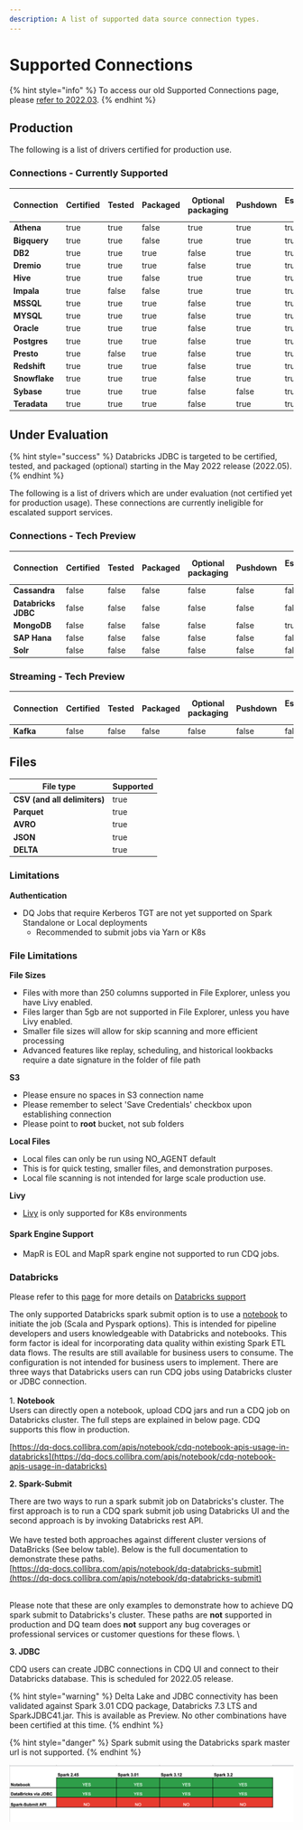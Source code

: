 ```yaml
---
description: A list of supported data source connection types.
---
```


# Supported Connections

{% hint style="info" %}
To access our old Supported Connections page, please [refer to 2022.03](https://dq-docs.collibra.com/v/2022.03/connecting-to-dbs-in-owl-web/supported-drivers).
{% endhint %}

## Production

The following is a list of drivers certified for production use.

### Connections - Currently Supported

<table><thead><tr><th>Connection</th><th data-type="checkbox">Certified</th><th data-type="checkbox">Tested</th><th data-type="checkbox">Packaged</th><th data-type="checkbox">Optional packaging</th><th data-type="checkbox">Pushdown</th><th data-type="checkbox">Estimate job</th><th data-type="checkbox">Filtergram</th><th data-type="checkbox">Analyze data</th><th data-type="checkbox">Schedule</th><th data-type="checkbox">Spark agent</th><th data-type="checkbox">Yarn agent</th><th data-type="checkbox">Parallel JDBC</th><th data-type="checkbox">Session state</th><th data-type="checkbox">Kerberos password</th><th data-type="checkbox">Kerberos password manager</th><th data-type="checkbox">Kerberos keytab</th><th data-type="checkbox">Kerberos TGT</th><th data-type="checkbox">Standalone (non-Livy)</th></tr></thead><tbody><tr><td><strong>Athena</strong></td><td>true</td><td>true</td><td>false</td><td>true</td><td>true</td><td>true</td><td>true</td><td>true</td><td>true</td><td>true</td><td>true</td><td>true</td><td>false</td><td>false</td><td>false</td><td>false</td><td>false</td><td>true</td></tr><tr><td><strong>Bigquery</strong></td><td>true</td><td>true</td><td>false</td><td>true</td><td>true</td><td>true</td><td>true</td><td>true</td><td>true</td><td>true</td><td>true</td><td>true</td><td>false</td><td>false</td><td>false</td><td>false</td><td>false</td><td>true</td></tr><tr><td><strong>DB2</strong></td><td>true</td><td>true</td><td>true</td><td>false</td><td>true</td><td>true</td><td>true</td><td>true</td><td>true</td><td>true</td><td>true</td><td>true</td><td>false</td><td>false</td><td>false</td><td>false</td><td>false</td><td>true</td></tr><tr><td><strong>Dremio</strong></td><td>true</td><td>true</td><td>true</td><td>false</td><td>true</td><td>true</td><td>true</td><td>true</td><td>true</td><td>true</td><td>true</td><td>true</td><td>false</td><td>false</td><td>false</td><td>false</td><td>false</td><td>true</td></tr><tr><td><strong>Hive</strong></td><td>true</td><td>true</td><td>false</td><td>true</td><td>true</td><td>true</td><td>true</td><td>true</td><td>true</td><td>true</td><td>true</td><td>true</td><td>false</td><td>true</td><td>true</td><td>true</td><td>true</td><td>true</td></tr><tr><td><strong>Impala</strong></td><td>true</td><td>false</td><td>false</td><td>true</td><td>true</td><td>true</td><td>true</td><td>true</td><td>true</td><td>true</td><td>true</td><td>true</td><td>false</td><td>true</td><td>true</td><td>true</td><td>true</td><td>true</td></tr><tr><td><strong>MSSQL</strong></td><td>true</td><td>true</td><td>true</td><td>false</td><td>true</td><td>true</td><td>true</td><td>true</td><td>true</td><td>true</td><td>true</td><td>true</td><td>false</td><td>false</td><td>false</td><td>false</td><td>false</td><td>true</td></tr><tr><td><strong>MYSQL</strong></td><td>true</td><td>true</td><td>true</td><td>false</td><td>true</td><td>true</td><td>true</td><td>true</td><td>true</td><td>true</td><td>true</td><td>true</td><td>false</td><td>false</td><td>false</td><td>false</td><td>false</td><td>true</td></tr><tr><td><strong>Oracle</strong></td><td>true</td><td>true</td><td>true</td><td>false</td><td>true</td><td>true</td><td>true</td><td>true</td><td>true</td><td>true</td><td>true</td><td>true</td><td>false</td><td>false</td><td>false</td><td>false</td><td>false</td><td>true</td></tr><tr><td><strong>Postgres</strong></td><td>true</td><td>true</td><td>true</td><td>false</td><td>true</td><td>true</td><td>true</td><td>true</td><td>true</td><td>true</td><td>true</td><td>true</td><td>false</td><td>false</td><td>false</td><td>false</td><td>false</td><td>true</td></tr><tr><td><strong>Presto</strong></td><td>true</td><td>false</td><td>true</td><td>false</td><td>true</td><td>true</td><td>true</td><td>true</td><td>true</td><td>true</td><td>true</td><td>true</td><td>false</td><td>false</td><td>false</td><td>false</td><td>false</td><td>true</td></tr><tr><td><strong>Redshift</strong></td><td>true</td><td>true</td><td>true</td><td>false</td><td>true</td><td>true</td><td>true</td><td>true</td><td>true</td><td>true</td><td>true</td><td>true</td><td>false</td><td>false</td><td>false</td><td>false</td><td>false</td><td>true</td></tr><tr><td><strong>Snowflake</strong></td><td>true</td><td>true</td><td>true</td><td>false</td><td>true</td><td>true</td><td>true</td><td>true</td><td>true</td><td>true</td><td>true</td><td>true</td><td>false</td><td>false</td><td>false</td><td>false</td><td>false</td><td>true</td></tr><tr><td><strong>Sybase</strong></td><td>true</td><td>true</td><td>true</td><td>false</td><td>false</td><td>true</td><td>true</td><td>true</td><td>true</td><td>true</td><td>true</td><td>false</td><td>false</td><td>false</td><td>false</td><td>false</td><td>false</td><td>true</td></tr><tr><td><strong>Teradata</strong></td><td>true</td><td>true</td><td>true</td><td>false</td><td>true</td><td>true</td><td>true</td><td>true</td><td>true</td><td>true</td><td>true</td><td>true</td><td>false</td><td>false</td><td>false</td><td>false</td><td>false</td><td>true</td></tr></tbody></table>

## Under Evaluation

{% hint style="success" %}
Databricks JDBC is targeted to be certified, tested, and packaged (optional) starting in the May 2022 release (2022.05).
{% endhint %}

The following is a list of drivers which are under evaluation (not certified yet for production usage). These connections are currently ineligible for escalated support services.&#x20;

### Connections - Tech Preview

<table><thead><tr><th>Connection</th><th data-type="checkbox">Certified</th><th data-type="checkbox">Tested</th><th data-type="checkbox">Packaged</th><th data-type="checkbox">Optional packaging</th><th data-type="checkbox">Pushdown</th><th data-type="checkbox">Estimate job</th><th data-type="checkbox">Filtergram</th><th data-type="checkbox">Analyze data</th><th data-type="checkbox">Schedule</th><th data-type="checkbox">Spark agent</th><th data-type="checkbox">Yarn agent</th><th data-type="checkbox">Parallel JDBC</th><th data-type="checkbox">Session state</th><th data-type="checkbox">Kerberos state</th><th data-type="checkbox">Kerberos password manager</th><th data-type="checkbox">Kerberos keytab</th><th data-type="checkbox">Kerberos TGT</th><th data-type="checkbox">Standalone (non-Livy)</th></tr></thead><tbody><tr><td><strong>Cassandra</strong></td><td>false</td><td>false</td><td>false</td><td>false</td><td>false</td><td>false</td><td>false</td><td>false</td><td>false</td><td>false</td><td>false</td><td>false</td><td>false</td><td>false</td><td>false</td><td>false</td><td>false</td><td>false</td></tr><tr><td><strong>Databricks JDBC</strong> </td><td>false</td><td>false</td><td>false</td><td>false</td><td>false</td><td>false</td><td>false</td><td>false</td><td>false</td><td>false</td><td>false</td><td>false</td><td>false</td><td>false</td><td>false</td><td>false</td><td>false</td><td>false</td></tr><tr><td><strong>MongoDB</strong></td><td>false</td><td>false</td><td>false</td><td>false</td><td>false</td><td>true</td><td>false</td><td>true</td><td>true</td><td>true</td><td>true</td><td>false</td><td>false</td><td>false</td><td>false</td><td>false</td><td>false</td><td>true</td></tr><tr><td><strong>SAP Hana</strong></td><td>false</td><td>false</td><td>false</td><td>false</td><td>false</td><td>false</td><td>false</td><td>false</td><td>false</td><td>false</td><td>false</td><td>false</td><td>false</td><td>false</td><td>false</td><td>false</td><td>false</td><td>false</td></tr><tr><td><strong>Solr</strong></td><td>false</td><td>false</td><td>false</td><td>false</td><td>false</td><td>false</td><td>false</td><td>false</td><td>false</td><td>false</td><td>false</td><td>false</td><td>false</td><td>false</td><td>false</td><td>false</td><td>false</td><td>false</td></tr></tbody></table>

### Streaming - Tech Preview

<table><thead><tr><th>Connection</th><th data-type="checkbox">Certified</th><th data-type="checkbox">Tested</th><th data-type="checkbox">Packaged</th><th data-type="checkbox">Optional packaging</th><th data-type="checkbox">Pushdown</th><th data-type="checkbox">Estimate job</th><th data-type="checkbox">Filtergram</th><th data-type="checkbox">Analyze data</th><th data-type="checkbox">Schedule</th><th data-type="checkbox">Spark agent</th><th data-type="checkbox">Yarn agent</th><th data-type="checkbox">Parallel JDBC</th><th data-type="checkbox">Session state</th><th data-type="checkbox">Kerberos password</th><th data-type="checkbox">Kerberos password manager</th><th data-type="checkbox">Kerberos TGT</th><th data-type="checkbox">CRDB metastore</th><th data-type="checkbox">Standalone (non-Livy)</th></tr></thead><tbody><tr><td><strong>Kafka</strong></td><td>false</td><td>false</td><td>false</td><td>false</td><td>false</td><td>false</td><td>false</td><td>false</td><td>false</td><td>false</td><td>false</td><td>false</td><td>false</td><td>false</td><td>false</td><td>false</td><td>false</td><td>false</td></tr></tbody></table>

## Files

<table><thead><tr><th>File type</th><th data-type="checkbox">Supported</th></tr></thead><tbody><tr><td><strong>CSV (and all delimiters)</strong></td><td>true</td></tr><tr><td><strong>Parquet</strong></td><td>true</td></tr><tr><td><strong>AVRO</strong></td><td>true</td></tr><tr><td><strong>JSON</strong></td><td>true</td></tr><tr><td><strong>DELTA</strong></td><td>true</td></tr></tbody></table>

### **Limitations**

**Authentication**

* DQ Jobs that require Kerberos TGT are not yet supported on Spark Standalone or Local deployments
  * Recommended to submit jobs via Yarn or K8s

### **File Limitations**

**File Sizes**

* Files with more than 250 columns supported in File Explorer, unless you have Livy enabled.
* Files larger than 5gb are not supported in File Explorer, unless you have Livy enabled.&#x20;
* Smaller file sizes will allow for skip scanning and more efficient processing
* Advanced features like replay, scheduling, and historical lookbacks require a date signature in the folder of file path

**S3**

* Please ensure no spaces in S3 connection name
* Please remember to select 'Save Credentials' checkbox upon establishing connection
* Please point to **root** bucket, not sub folders

**Local Files**

* Local files can only be run using NO\_AGENT default
* This is for quick testing, smaller files, and demonstration purposes.&#x20;
* Local file scanning is not intended for large scale production use.

**Livy**

* [Livy](https://dq-docs.collibra.com/apis/rest-apis/livy) is only supported for K8s environments

#### Spark Engine Support

* MapR is EOL and MapR spark engine not supported to run CDQ jobs.

### Databricks

Please refer to this [page](https://dq-docs.collibra.com/connecting-to-dbs-in-owl-web/supported-drivers/connectivity-to-databricks) for more details on [Databricks support](https://dq-docs.collibra.com/connecting-to-dbs-in-owl-web/supported-drivers/connectivity-to-databricks)

The only supported Databricks spark submit option is to use a [notebook](../../apis-1/notebook/data-quality-pipelines/aws-databricks-dq-pipeline.md) to initiate the job (Scala and Pyspark options).  This is intended for pipeline developers and users knowledgeable with Databricks and notebooks.  This form factor is ideal for incorporating data quality within existing Spark ETL data flows.  The results are still available for business users to consume.  The configuration is not intended for business users to implement. There are three ways that Databricks users can run CDQ jobs using Databricks cluster or JDBC connection.\
\
1\. **Notebook**\
Users can directly open a notebook, upload CDQ jars and run a CDQ job on Databricks cluster. The full steps are explained in below page. CDQ supports this flow in production.&#x20;

[https://dq-docs.collibra.com/apis/notebook/cdq-notebook-apis-usage-in-databricks](https://dq-docs.collibra.com/apis/notebook/cdq-notebook-apis-usage-in-databricks)

**2. Spark-Submit**

There are two ways to run a spark submit job on Databricks's cluster. The first approach is to run a CDQ spark submit job using Databricks UI and the second approach is by invoking Databricks rest API.\
\
We have tested  both approaches against different cluster versions of DataBricks (See below table). Below is the full documentation to demonstrate these paths.\
[https://dq-docs.collibra.com/apis/notebook/dq-databricks-submit](https://dq-docs.collibra.com/apis/notebook/dq-databricks-submit)

\
Please note that these are only examples to demonstrate how to achieve DQ spark submit to Databricks's cluster. These paths are **not** supported in production and DQ team does **not** support any bug coverages or professional services or customer questions for these flows. \


**3. JDBC**

CDQ users can create JDBC connections in CDQ UI and connect to their Databricks database. This is scheduled for 2022.05 release.

{% hint style="warning" %}
Delta Lake and JDBC connectivity has been validated against Spark 3.01 CDQ package, Databricks 7.3 LTS and SparkJDBC41.jar.  This is available as Preview.  No other combinations have been certified at this time.
{% endhint %}

{% hint style="danger" %}
Spark submit using the Databricks spark master url is not supported.&#x20;
{% endhint %}

![CDQ Production support for Databricks.](<../../.gitbook/assets/Screen Shot 2022-05-03 at 10.39.42 AM.png>)
